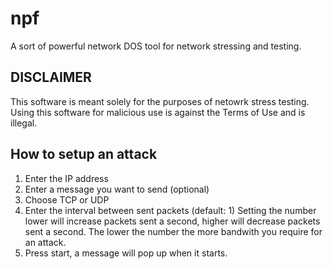 # npf
A sort of powerful network DOS tool for network stressing and testing.
## DISCLAIMER
This software is meant solely for the purposes of netowrk stress testing. Using this software for malicious use is against the Terms of Use and is illegal.
## How to setup an attack
1. Enter the IP address
2. Enter a message you want to send (optional)
3. Choose TCP or UDP
4. Enter the interval between sent packets (default: 1) Setting the number lower will increase packets sent a second, higher will decrease packets sent a second. The lower the number the more bandwith you require for an attack.
5. Press start, a message will pop up when it starts.
